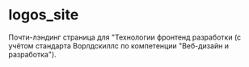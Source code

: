 # logos_site
Почти-лэндинг страница для "Технологии фронтенд разработки (с учётом стандарта Ворлдскиллс по компетенции "Веб-дизайн и разработка").
